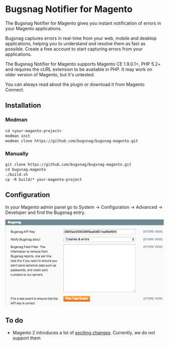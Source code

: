 Bugsnag Notifier for Magento
==

The Bugsnag Notifier for Magento gives you instant notification of errors in
your Magento applications.

Bugsnag captures errors in real-time from your web, mobile and desktop
applications, helping you to understand and resolve them as fast as
possible. Create a free account to start capturing errors from your
applications.

The Bugsnag Notifier for Magento supports Magento CE 1.9.0.1+, PHP 5.2+ and
requires the cURL extension to be available in PHP. It may work on older version
of Magento, but it's untested.

You can always read about the plugin or download it from Magento Connect.

Installation
--

### Modman

```
cd <your-magento-project>
modman init
modman clone https://github.com/bugsnag/bugsnag-magento.git
```

### Manually

```
git clone https://github.com/bugsnag/bugsnag-magento.git
cd bugsnag-magento
./build.sh
cp -R build/* your-magento-project
```

Configuration
--

In your Magento admin panel go to System → Configuration → Advanced → Developer
and find the Bugsnag entry.

![](/screenshot.png)

To do
--

* Magento 2 introduces a lot of
[exciting changes](https://wiki.magento.com/display/MAGE2DOC/Module+Dependency+Declarations). Currently,
we do not support them
